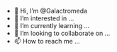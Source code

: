 - 👋 Hi, I’m @Galactromeda
- 👀 I’m interested in ...
- 🌱 I’m currently learning ...
- 💞️ I’m looking to collaborate on ...
- 📫 How to reach me ...

<!---
Galactromeda/Galactromeda is a ✨ special ✨ repository because its `README.md` (this file) appears on your GitHub profile.
You can click the Preview link to take a look at your changes.
--->
